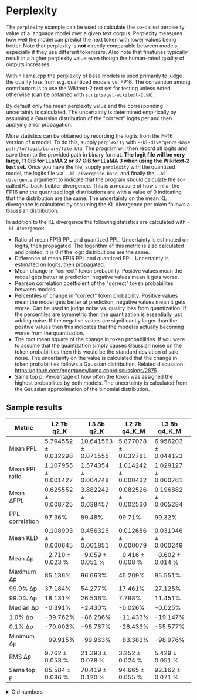 # Perplexity

The `perplexity` example can be used to calculate the so-called perplexity value of a language model over a given text corpus.
Perplexity measures how well the model can predict the next token with lower values being better.
Note that perplexity is **not** directly comparable between models, especially if they use different tokenizers.
Also note that finetunes typically result in a higher perplexity value even though the human-rated quality of outputs increases.

Within llama.cpp the perplexity of base models is used primarily to judge the quality loss from e.g. quantized models vs. FP16.
The convention among contributors is to use the Wikitext-2 test set for testing unless noted otherwise (can be obtained with `scripts/get-wikitext-2.sh`).

By default only the mean perplexity value and the corresponding uncertainty is calculated.
The uncertainty is determined empirically by assuming a Gaussian distribution of the "correct" logits per and then applying error propagation.

More statistics can be obtained by recording the logits from the FP16 version of a model.
To do this, supply `perplexity` with `--kl-divergence-base path/to/logit/binary/file.kld`.
The program will then record all logits and save them to the provided path in binary format.
**The logit file will be very large, 11 GiB for LLaMA 2 or 37 GiB for LLaMA 3 when using the Wikitext-2 test set.**
Once you have the file, supply `perplexity` with the quantized model, the logits file via `--kl-divergence-base`,
and finally the `--kl-divergence` argument to indicate that the program should calculate the so-called Kullback-Leibler divergence.
This is a measure of how similar the FP16 and the quantized logit distributions are with a value of 0 indicating that the distribution are the same.
The uncertainty on the mean KL divergence is calculated by assuming the KL divergence per token follows a Gaussian distribution.

In addition to the KL divergence the following statistics are calculated with `--kl-divergence`:

* Ratio of mean FP16 PPL and quantized PPL. Uncertainty is estimated on logits, then propagated. The logarithm of this metric is also calculated and printed, it is 0 if the logit distributions are the same.
* Difference of mean FP16 PPL and quantized PPL. Uncertainty is estimated on logits, then propagated.
* Mean change in "correct" token probability. Positive values mean the model gets better at prediction, negative values mean it gets worse.
* Pearson correlation coefficient of the "correct" token probabilites between models.
* Percentiles of change in "correct" token probability. Positive values mean the model gets better at prediction, negative values mean it gets worse. Can be used to judge noise vs. quality loss from quantization. If the percentiles are symmetric then the quantization is essentially just adding noise. If the negative values are significantly larger than the positive values then this indicates that the model is actually becoming worse from the quantization.
* The root mean square of the change in token probabilities. If you were to assume that the quantization simply causes Gaussian noise on the token probabilities then this would be the standard deviation of said noise. The uncertainty on the value is calculated that the change in token probabilities follows a Gaussian distribution. Related discussion: https://github.com/ggerganov/llama.cpp/discussions/2875 .
* Same top p: Percentage of how often the token was assigned the highest probabilites by both models. The uncertainty is calculated from the Gaussian approximation of the binomial distribution.

## Sample results

| Metric          |          L2 7b q2_K |           L3 8b q2_K |        L2 7b q4_K_M |        L3 8b q4_K_M |          L2 7b q6_K |          L3 8b q6_K |          L2 7b q8_0 |          L3 8b q8_0 |
|-----------------|---------------------|----------------------|---------------------|---------------------|---------------------|---------------------|---------------------|---------------------|
| Mean PPL        | 5.794552 ± 0.032298 | 10.641563 ± 0.071555 | 5.877078 ± 0.032781 | 6.956203 ± 0.044123 | 5.808494 ± 0.032425 | 6.796525 ± 0.043079 | 5.798542 ± 0.032366 | 6.764558 ± 0.042733 |
| Mean PPL ratio  | 1.107955 ± 0.001427 |  1.574354 ± 0.004748 | 1.014242 ± 0.000432 | 1.029127 ± 0.000761 | 1.002406 ± 0.000191 | 1.005504 ± 0.000314 | 1.000689 ± 0.000107 | 1.000775 ± 0.000174 |
| Mean ΔPPL       | 0.625552 ± 0.008725 |  3.882242 ± 0.038457 | 0.082526 ± 0.002530 | 0.196882 ± 0.005284 | 0.013941 ± 0.001110 | 0.037204 ± 0.002156 | 0.003990 ± 0.000624 | 0.005237 ± 0.001179 |
| PPL correlation |              97.36% |               89.48% |              99.71% |              99.32% |              99.94% |              99.88% |              99.98% |              99.96% |
| Mean KLD        | 0.108903 ± 0.000645 |  0.456326 ± 0.001851 | 0.012686 ± 0.000079 | 0.031046 ± 0.000249 | 0.002098 ± 0.000014 | 0.004726 ± 0.000045 | 0.000369 ± 0.000007 | 0.000753 ± 0.000005 |
| Mean Δp         |    -2.710 ± 0.023 % |     -9.059 ± 0.051 % |    -0.416 ± 0.008 % |    -0.602 ± 0.014 % |    -0.035 ± 0.003 % |    -0.018 ± 0.006 % |    -0.005 ± 0.002 % |    -0.022 ± 0.002 % |
| Maximum Δp      |             85.136% |              96.663% |             45.209% |             95.551% |             23.593% |             68.137% |             43.925% |             20.194% |
| 99.9% Δp        |             37.184% |              54.277% |             17.461% |             27.125% |              7.798% |             12.584% |              3.387% |              5.013% |
| 99.0% Δp        |             18.131% |              26.536% |              7.798% |             11.451% |              3.838% |              5.524% |              1.867% |              2.454% |
| Median Δp       |             -0.391% |              -2.430% |             -0.026% |             -0.025% |             -0.001% |             -0.000% |             -0.000% |             -0.000% |
| 1.0% Δp         |            -39.762% |             -86.286% |            -11.433% |            -19.147% |             -4.222% |             -5.949% |             -1.862% |             -2.563% |
| 0.1% Δp         |            -79.002% |             -98.787% |            -26.433% |            -55.577% |             -9.091% |            -16.975% |             -3.252% |             -5.260% |
| Minimum Δp      |            -99.915% |             -99.963% |            -83.383% |            -98.976% |            -43.142% |            -83.219% |             -9.343% |            -17.047% |
| RMS Δp          |     9.762 ± 0.053 % |     21.393 ± 0.078 % |     3.252 ± 0.024 % |     5.429 ± 0.051 % |     1.339 ± 0.010 % |     2.096 ± 0.029 % |     0.618 ± 0.011 % |     0.867 ± 0.007 % |
| Same top p      |    85.584 ± 0.086 % |     70.419 ± 0.120 % |    94.665 ± 0.055 % |    92.162 ± 0.071 % |    97.520 ± 0.038 % |    96.586 ± 0.048 % |    98.846 ± 0.026 % |    98.467 ± 0.032 % |

<details>
<summary>Old numbers</summary>

## Llama 2 70B Scorechart

| Quantization | Model size (GiB) | Perplexity | Delta to fp16 |
|--------------|------------------|------------|---------------|
| Q4_0         | 36.20            | 3.5550     | 3.61%         |
| Q4_1         | 40.20            | 3.5125     | 2.37%         |
| Q5_0         | 44.20            | 3.4744     | 1.26%         |
| Q2_K         | 27.27            | 3.7339     | 8.82%         |
| Q3_K_S       | 27.86            | 3.7019     | 7.89%         |
| Q3_K_M       | 30.83            | 3.5932     | 4.72%         |
| Q3_K_L       | 33.67            | 3.5617     | 3.80%         |
| Q4_K_S       | 36.39            | 3.4852     | 1.57%         |
| Q4_K_M       | 38.54            | 3.4725     | 1.20%         |
| Q5_K_S       | 44.20            | 3.4483     | 0.50%         |
| Q5_K_M       | 45.41            | 3.4451     | 0.40%         |
| Q6_K         | 52.70            | 3.4367     | 0.16%         |
| fp16         | 128.5            | 3.4313     | -             |

<details>
